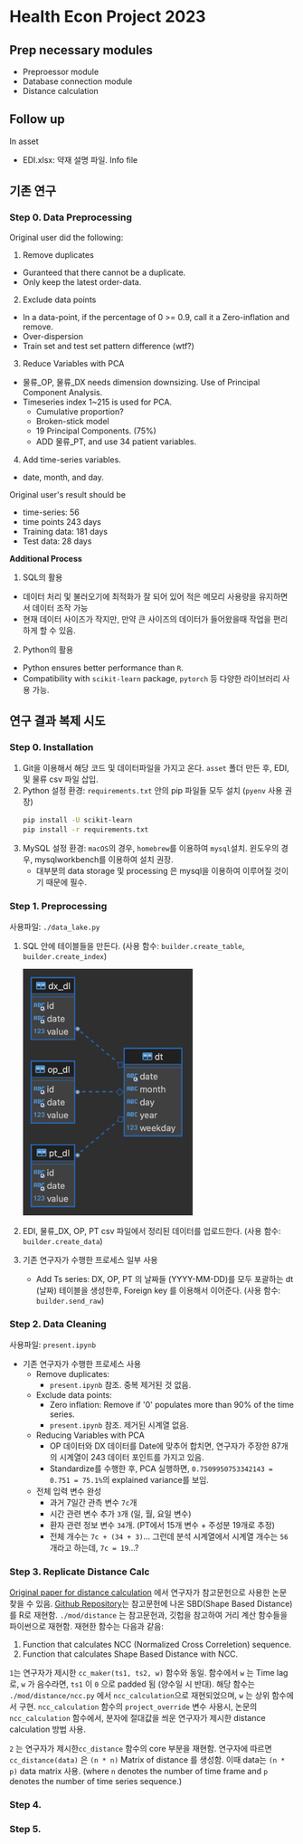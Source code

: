 # Health Econ Project 2023

## Prep necessary modules

- Preproessor module
- Database connection module
- Distance calculation

## Follow up

In asset 

- EDI.xlsx: 약재 설명 파일. Info file

## 기존 연구

### Step 0. Data Preprocessing

Original user did the following:
1. Remove duplicates
  - Guranteed that there cannot be a duplicate.
  - Only keep the latest order-data.
2. Exclude data points
  - In a data-point, if the percentage of 0 >= 0.9, call it a Zero-inflation and remove.
  - Over-dispersion
  - Train set and test set pattern difference (wtf?)
3. Reduce Variables with PCA
  - 물류_OP, 물류_DX needs dimension downsizing. Use of Principal Component Analysis.
  - Timeseries index 1~215 is used for PCA. 
    - Cumulative proportion?
    - Broken-stick model
    - 19 Principal Components.  (75%)
    - ADD 물류_PT, and use 34 patient variables. 
4. Add time-series variables. 
  - date, month, and day.

Original user's result should be
* time-series: 56
* time points 243 days
* Training data: 181 days
* Test data: 28 days

<b>Additional Process</b>
1. SQL의 활용
  - 데이터 처리 및 불러오기에 최적화가 잘 되어 있어 적은 메모리 사용량을 유지하면서 데이터 조작 가능
  - 현재 데이터 사이즈가 작지만, 만약 큰 사이즈의 데이터가 들어왔을때 작업을 편리하게 할 수 있음. 
2. Python의 활용
  - Python ensures better performance than `R`.
  - Compatibility with `scikit-learn` package, `pytorch` 등 다양한 라이브러리 사용 가능.

## 연구 결과 복제 시도

### Step 0. Installation

1. Git을 이용해서 해당 코드 및 데이터파일을 가지고 온다. `asset` 폴더 만든 후, EDI, 및 물류 csv 파일 삽입. 
2. Python 설정 환경: `requirements.txt` 안의 pip 파일들 모두 설치 (`pyenv` 사용 권장)
   ```bash
   pip install -U scikit-learn
   pip install -r requirements.txt
   ```
3. MySQL 설정 환경: `macOS`의 경우, `homebrew`를 이용하여 `mysql`설치. 윈도우의 경우, mysqlworkbench를 이용하여 설치 권장. 
   - 대부분의 data storage 및 processing 은 mysql을 이용하여 이루어질 것이기 때문에 필수. 

### Step 1. Preprocessing

사용파일: `./data_lake.py`

1. SQL 안에 테이블들을 만든다. (사용 함수: `builder.create_table`, `builder.create_index`)

    <img src="./asset/database.png" alt="database_schema" width="300"></img>

3. EDI, 물류_DX, OP, PT csv 파일에서 정리된 데이터를 업로드한다. (사용 함수: `builder.create_data`)
3. 기존 연구자가 수행한 프로세스 일부 사용
   - Add Ts series: DX, OP, PT 의 날짜들 (YYYY-MM-DD)를 모두 포괄하는 dt (날짜) 테이블을 생성한후, Foreign key 를 이용해서 이어준다. (사용 함수: `builder.send_raw`)

### Step 2. Data Cleaning

사용파일: `present.ipynb`

* 기존 연구자가 수행한 프로세스 사용
  - Remove duplicates:
    * `present.ipynb` 참조. 중복 제거된 것 없음.
  - Exclude data points:
    * Zero inflation: Remove if '0' populates more than 90% of the time series.
    * `present.ipynb` 참조. 제거된 시계열 없음.
  - Reducing Variables with PCA
    * OP 데이터와 DX 데이터를 Date에 맞추어 합치면, 연구자가 주장한 87개의 시계열이 243 데이터 포인트를 가지고 있음. 
    * Standardize를 수행한 후, PCA 실행하면, `0.7509950753342143 = 0.751 = 75.1%`의 explained variance를 보임.
  - 전체 입력 변수 완성
    * 과거 7일간 관측 변수 `7c`개
    * 시간 관련 변수 추가 `3`개 (일, 월, 요일 변수)
    * 환자 관련 정보 변수 `34`개. (PT에서 15개 변수 + 주성분 19개로 추정)
    * 전체 개수는 `7c + (34 + 3)`... 그런데 분석 시계열에서 시계열 개수는 `56`개라고 하는데, `7c = 19`...?


### Step 3. Replicate Distance Calc

[Original paper for distance calculation](http://www.cs.columbia.edu/~gravano/Papers/2015/sigmod2015.pdf) 에서 연구자가 참고문헌으로 사용한 논문 찾을 수 있음. 
[Github Repository](https://github.com/asardaes/dtwclust/blob/master/R/DISTANCES-sbd.R)는 참고문헌에 나온 SBD(Shape Based Distance)를 R로 재현함.
`./mod/distance` 는 참고문헌과, 깃헙을 참고하여 거리 계산 함수들을 파이썬으로 재현함. 재현한 함수는 다음과 같음:

1. Function that calculates NCC (Normalized Cross Correletion) sequence.
2. Function that calculates Shape Based Distance with NCC.

`1`는 연구자가 제시한 `cc_maker(ts1, ts2, w)` 함수와 동일. 
함수에서 `w` 는 Time lag로, `w` 가 음수라면, `ts1` 이 `0` 으로 padded 됨 (양수일 시 반대).
해당 함수는 `./mod/distance/ncc.py` 에서 `ncc_calculation`으로 재현되었으며, `w` 는 상위 함수에서 구현. 
`ncc_calculation` 함수의 `project_override` 변수 사용시, 논문의 `ncc_calculation` 함수에서, 분자에 절대값을 씌운
연구자가 제시한 distance calculation 방법 사용. 

`2` 는 연구자가 제시한`cc_distance` 함수의 core 부분을 재현함. 연구자에 따르면 `cc_distance(data)` 은 `(n * n)` Matrix of distance 를 생성함. 
이때 data는 `(n * p)` data matrix 사용. (where `n` denotes the number of time frame and `p` denotes the number of time series sequence.) 

### Step 4.


### Step 5. 
